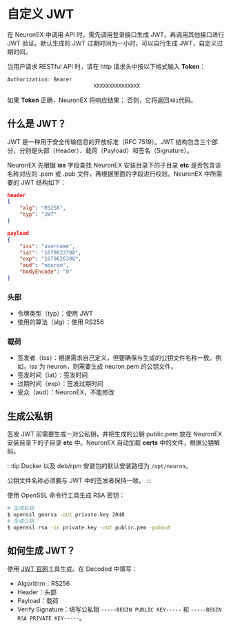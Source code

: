 # 自定义 JWT

在 NeuronEX 中调用 API 时，需先调用登录接口生成 JWT，再调用其他接口进行 JWT 验证。默认生成的 JWT 过期时间为一小时，可以自行生成 JWT，自定义过期时间。

当用户请求 RESTful API 时，请在 http 请求头中按以下格式输入 **Token**：

```go
Authorization: Bearer
							XXXXXXXXXXXXXXX
```

如果 **Token** 正确，NeuronEX 将响应结果； 否则，它将返回`401`代码。

## 什么是 JWT？

JWT 是一种用于安全传输信息的开放标准（RFC 7519）。JWT 结构包含三个部分，分别是头部（Header）、载荷（Payload）和签名（Signature）。

NeuronEX 先根据 **iss** 字段查找 NeuronEX 安装目录下的子目录 **etc** 是否包含该名称对应的 .pem 或 .pub 文件，再根据里面的字段进行校验。NeuronEX 中所需要的 JWT 结构如下：

```json
header
{
    "alg": "RS256",
    "typ": "JWT"
}

payload
{
    "iss": "username",
    "iat": "1679622798",
    "exp": "1679626398",
    "aud": "neuron",
    "bodyEncode": "0"
}
```

### 头部

* 令牌类型（typ）：使用 JWT
* 使用的算法（alg）：使用 RS256

### 载荷

* 签发者（iss）：根据需求自己定义，但要确保与生成的公钥文件名称一致。例如，iss 为 neuron，则需要生成 neuron.pem 的公钥文件。
* 签发时间（iat）：签发时间
* 过期时间（exp）：签发过期时间
* 受众（aud）：NeuronEX，不能修改

## 生成公私钥

签发 JWT 前需要生成一对公私钥，并把生成的公钥 public.pem 放在 NeuronEX 安装目录下的子目录 **etc** 中。NeuronEX 自动加载 **certs** 中的文件，根据公钥解码。

:::tip
Docker 以及 deb/rpm 安装包的默认安装路径为 `/opt/neuron`。

公钥文件名称必须要与 JWT 中的签发者保持一致。
:::

使用 OpenSSL 命令行工具生成 RSA 密钥：

```bash
# 生成私钥
$ openssl genrsa -out private.key 2048
# 生成公钥
$ openssl rsa -in private.key -out public.pem -pubout
```

## 如何生成 JWT？

使用 [JWT 官网](https://jwt.io/)工具生成。在 Decoded 中填写：

* Algorithm：RS256
* Header：头部
* Payload：载荷
* Verify Signature：填写公私钥 `-----BEGIN PUBLIC KEY-----` 和 `-----BEGIN RSA PRIVATE KEY-----`。